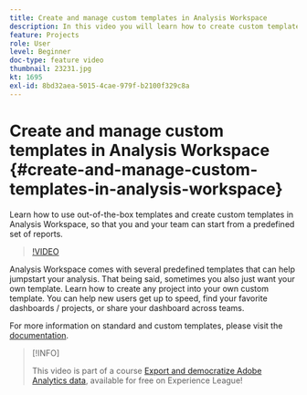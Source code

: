 ```yaml
---
title: Create and manage custom templates in Analysis Workspace
description: In this video you will learn how to create custom templates in Analysis Workspace, so that you and your team can start from a specific set of reports.
feature: Projects
role: User
level: Beginner
doc-type: feature video
thumbnail: 23231.jpg
kt: 1695
exl-id: 8bd32aea-5015-4cae-979f-b2100f329c8a
---
```

# Create and manage custom templates in Analysis Workspace {#create-and-manage-custom-templates-in-analysis-workspace}

Learn how to use out-of-the-box templates and create custom templates in Analysis Workspace, so that you and your team can start from a predefined set of reports.

>[!VIDEO](https://video.tv.adobe.com/v/23231/?quality=12)

Analysis Workspace comes with several predefined templates that can help jumpstart your analysis. That being said, sometimes you also just want your own template. Learn how to create any project into your own custom template. You can help new users get up to speed, find your favorite dashboards / projects, or share your dashboard across teams.

For more information on standard and custom templates, please visit the [documentation](https://experienceleague.adobe.com/docs/analytics/analyze/analysis-workspace/build-workspace-project/starter-projects.html).

>[!INFO]
>
> This video is part of a course [Export and democratize Adobe Analytics data](https://experienceleague.adobe.com/?recommended=Analytics-A-1-2022.1.democratizing), available for free on Experience League!
